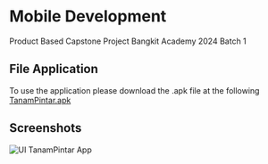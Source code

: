 # Mobile Development
Product Based Capstone Project Bangkit Academy 2024 Batch 1

## File Application
To use the application please download the .apk file at the following [TanamPintar.apk](https://drive.google.com/file/d/1kpVg7MR4jWafm9ikdIVPx6Etj9lKPZj8/view?usp=sharing)

## Screenshots
![UI TanamPintar App](https://drive.google.com/file/d/1kBmOa3YnAsjRgPbXykDLLx4VUe7iU4Mf/view?usp=sharing)
 
